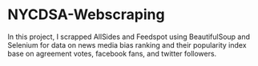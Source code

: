 # NYCDSA-Webscraping

In this project, I scrapped AllSides and Feedspot using BeautifulSoup and Selenium for data on news media bias ranking and their popularity index base on agreement votes, facebook fans, and twitter followers. 
